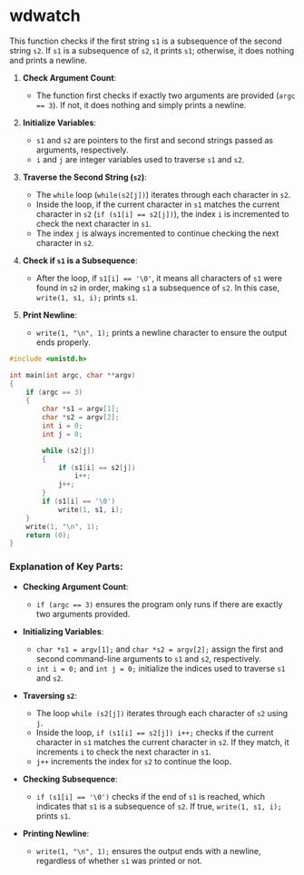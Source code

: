 # wdwatch

This function checks if the first string `s1` is a subsequence of the second string `s2`. If `s1` is a subsequence of `s2`, it prints `s1`; otherwise, it does nothing and prints a newline.


1. **Check Argument Count**:
   - The function first checks if exactly two arguments are provided (`argc == 3`). If not, it does nothing and simply prints a newline.

2. **Initialize Variables**:
   - `s1` and `s2` are pointers to the first and second strings passed as arguments, respectively.
   - `i` and `j` are integer variables used to traverse `s1` and `s2`.

3. **Traverse the Second String (`s2`)**:
   - The `while` loop (`while(s2[j])`) iterates through each character in `s2`.
   - Inside the loop, if the current character in `s1` matches the current character in `s2` (`if (s1[i] == s2[j])`), the index `i` is incremented to check the next character in `s1`.
   - The index `j` is always incremented to continue checking the next character in `s2`.

4. **Check if `s1` is a Subsequence**:
   - After the loop, if `s1[i] == '\0'`, it means all characters of `s1` were found in `s2` in order, making `s1` a subsequence of `s2`. In this case, `write(1, s1, i);` prints `s1`.

5. **Print Newline**:
   - `write(1, "\n", 1);` prints a newline character to ensure the output ends properly.


```c
#include <unistd.h>

int main(int argc, char **argv)
{
    if (argc == 3)
    {
        char *s1 = argv[1];
        char *s2 = argv[2];
        int i = 0;
        int j = 0;

        while (s2[j])
        {
            if (s1[i] == s2[j])
                i++;
            j++;
        }
        if (s1[i] == '\0')
            write(1, s1, i);
    }
    write(1, "\n", 1);
    return (0);
}
```

### Explanation of Key Parts:

- **Checking Argument Count**:
  - `if (argc == 3)` ensures the program only runs if there are exactly two arguments provided.

- **Initializing Variables**:
  - `char *s1 = argv[1];` and `char *s2 = argv[2];` assign the first and second command-line arguments to `s1` and `s2`, respectively.
  - `int i = 0;` and `int j = 0;` initialize the indices used to traverse `s1` and `s2`.

- **Traversing `s2`**:
  - The loop `while (s2[j])` iterates through each character of `s2` using `j`.
  - Inside the loop, `if (s1[i] == s2[j]) i++;` checks if the current character in `s1` matches the current character in `s2`. If they match, it increments `i` to check the next character in `s1`.
  - `j++` increments the index for `s2` to continue the loop.

- **Checking Subsequence**:
  - `if (s1[i] == '\0')` checks if the end of `s1` is reached, which indicates that `s1` is a subsequence of `s2`. If true, `write(1, s1, i);` prints `s1`.

- **Printing Newline**:
  - `write(1, "\n", 1);` ensures the output ends with a newline, regardless of whether `s1` was printed or not.

